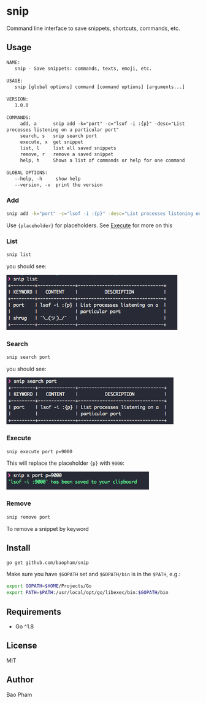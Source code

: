 snip
============
Command line interface to save snippets, shortcuts, commands, etc.


Usage
--------
```
NAME:
   snip - Save snippets: commands, texts, emoji, etc.

USAGE:
   snip [global options] command [command options] [arguments...]

VERSION:
   1.0.0

COMMANDS:
     add, a      snip add -k="port" -c="lsof -i :{p}" -desc="List processes listening on a particular port"
     search, s   snip search port
     execute, x  get snippet
     list, l     list all saved snippets
     remove, r   remove a saved snippet
     help, h     Shows a list of commands or help for one command

GLOBAL OPTIONS:
   --help, -h     show help
   --version, -v  print the version
```

### Add

```bash
snip add -k="port" -c="lsof -i :{p}" -desc="List processes listening on a particular port"
```

Use `{placeholder}` for placeholders. See [Execute](#execute) for more on this

### List

```bash
snip list
```

you should see:

![list](screenshots/list.png)

### Search

```bash
snip search port
```

you should see:

![search](screenshots/search.png)

### Execute

```bash
snip execute port p=9000
```

This will replace the placeholder `{p}` with `9000`:

![execute](screenshots/execute.png)

### Remove

```bash
snip remove port
```

To remove a snippet by keyword


Install
------
```
go get github.com/baopham/snip
```

Make sure you have `$GOPATH` set and `$GOPATH/bin` is in the `$PATH`, e.g.:

```bash
export GOPATH=$HOME/Projects/Go
export PATH=$PATH:/usr/local/opt/go/libexec/bin:$GOPATH/bin
```

Requirements
-------------
* Go ^1.8

License
--------
MIT

Author
-------
Bao Pham
